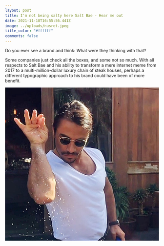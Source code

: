 ```yaml
---
layout: post
title: I'm not being salty here Salt Bae - Hear me out
date: 2021-11-18T16:55:56.441Z
image: ../uploads/nusret.jpeg
title_color: "#ffffff"
comments: false
---
```

Do you ever see a brand and think: What were they thinking with that? 

Some companies just check all the boxes, and some not so much. With all respects to Salt Bae and his ability to transform a mere internet meme from 2017 to a multi-million-dollar luxury chain of steak houses, perhaps a different typographic approach to his brand could have been of more benefit.

![@Nusr-et instagram](../uploads/salt-bae.jpeg)